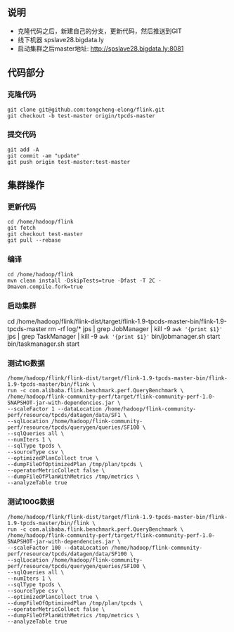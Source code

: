 

## 说明
- 克隆代码之后，新建自己的分支，更新代码，然后推送到GIT
- 线下机器 spslave28.bigdata.ly
- 启动集群之后master地址: http://spslave28.bigdata.ly:8081


## 代码部分
### 克隆代码
```
git clone git@github.com:tongcheng-elong/flink.git
git checkout -b test-master origin/tpcds-master
```

### 提交代码
```
git add -A
git commit -am "update"
git push origin test-master:test-master
```

## 集群操作

### 更新代码
```
cd /home/hadoop/flink
git fetch
git checkout test-master
git pull --rebase
```

### 编译
```
cd /home/hadoop/flink
mvn clean install -DskipTests=true -Dfast -T 2C -Dmaven.compile.fork=true
```

### 启动集群
cd /home/hadoop/flink/flink-dist/target/flink-1.9-tpcds-master-bin/flink-1.9-tpcds-master
rm -rf log/*
jps | grep JobManager | kill -9 `awk '{print $1}'`
jps | grep TaskManager | kill -9 `awk '{print $1}'`
bin/jobmanager.sh start
bin/taskmanager.sh start


### 测试1G数据
```
/home/hadoop/flink/flink-dist/target/flink-1.9-tpcds-master-bin/flink-1.9-tpcds-master/bin/flink \
run -c com.alibaba.flink.benchmark.perf.QueryBenchmark \
/home/hadoop/flink-community-perf/target/flink-community-perf-1.0-SNAPSHOT-jar-with-dependencies.jar \
--scaleFactor 1 --dataLocation /home/hadoop/flink-community-perf/resource/tpcds/datagen/data/SF1 \
--sqlLocation /home/hadoop/flink-community-perf/resource/tpcds/querygen/queries/SF100 \
--sqlQueries all \
--numIters 1 \
--sqlType tpcds \
--sourceType csv \
--optimizedPlanCollect true \
--dumpFileOfOptimizedPlan /tmp/plan/tpcds \
--operatorMetricCollect false \
--dumpFileOfPlanWithMetrics /tmp/metrics \
--analyzeTable true
```


### 测试100G数据
```
/home/hadoop/flink/flink-dist/target/flink-1.9-tpcds-master-bin/flink-1.9-tpcds-master/bin/flink \
run -c com.alibaba.flink.benchmark.perf.QueryBenchmark \
/home/hadoop/flink-community-perf/target/flink-community-perf-1.0-SNAPSHOT-jar-with-dependencies.jar \
--scaleFactor 100 --dataLocation /home/hadoop/flink-community-perf/resource/tpcds/datagen/data/SF100 \
--sqlLocation /home/hadoop/flink-community-perf/resource/tpcds/querygen/queries/SF100 \
--sqlQueries all \
--numIters 1 \
--sqlType tpcds \
--sourceType csv \
--optimizedPlanCollect true \
--dumpFileOfOptimizedPlan /tmp/plan/tpcds \
--operatorMetricCollect false \
--dumpFileOfPlanWithMetrics /tmp/metrics \
--analyzeTable true
```
